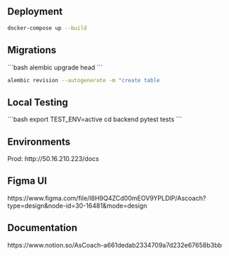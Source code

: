 <h2>Deployment</h2>

```bash
docker-compose up --build
```

<h2>Migrations</h2>
```bash
alembic upgrade head
```


```bash
alembic revision --autogenerate -m "create table
```

<h2>Local Testing</h2>
```bash
export TEST_ENV=active
cd backend
pytest tests
```

<h2>Environments</h2>
Prod: http://50.16.210.223/docs

<h2>Figma UI</h2>
https://www.figma.com/file/l8H9Q4ZCd00mEOV9YPLDlP/Ascoach?type=design&node-id=30-16481&mode=design

<h2>Documentation</h2>
https://www.notion.so/AsCoach-a661dedab2334709a7d232e67658b3bb
